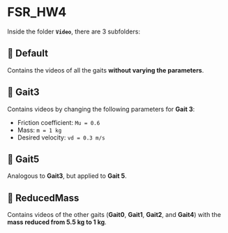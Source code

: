 # FSR_HW4

Inside the folder **`Video`**, there are 3 subfolders:

## 📁 Default
Contains the videos of all the gaits **without varying the parameters**.

## 📁 Gait3
Contains videos by changing the following parameters for **Gait 3**:
- Friction coefficient: `Mu = 0.6`
- Mass: `m = 1 kg`
- Desired velocity: `vd = 0.3 m/s`

## 📁 Gait5
Analogous to **Gait3**, but applied to **Gait 5**.

## 📁 ReducedMass
Contains videos of the other gaits (**Gait0**, **Gait1**, **Gait2**, and **Gait4**) with the **mass reduced from 5.5 kg to 1 kg**.

